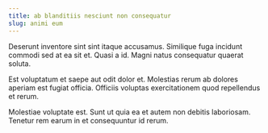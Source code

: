 ```yaml
---
title: ab blanditiis nesciunt non consequatur
slug: animi eum
---
```


Deserunt inventore sint sint itaque accusamus. Similique fuga incidunt commodi sed at ea sit et. Quasi a id. Magni natus consequatur quaerat soluta.

Est voluptatum et saepe aut odit dolor et. Molestias rerum ab dolores aperiam est fugiat officia. Officiis voluptas exercitationem quod repellendus et rerum.

Molestiae voluptate est. Sunt ut quia ea et autem non debitis laboriosam. Tenetur rem earum in et consequuntur id rerum.
